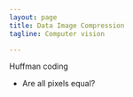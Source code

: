 ```yaml
---
layout: page
title: Data Image Compression
tagline: Computer vision

---
```


Huffman coding

- Are all pixels equal?
